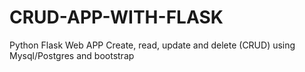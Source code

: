 # CRUD-APP-WITH-FLASK
Python Flask Web APP Create, read, update and delete (CRUD) using Mysql/Postgres and bootstrap
